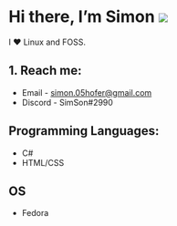 # Hi there, I’m Simon ![](https://user-images.githubusercontent.com/18350557/176309783-0785949b-9127-417c-8b55-ab5a4333674e.gif)

I ❤️ Linux and FOSS.


## 1. Reach me:
   - Email - simon.05hofer@gmail.com
   - Discord - SimSon#2990

## Programming Languages:
   - C#
   - HTML/CSS

## OS
   - Fedora
